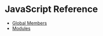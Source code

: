 # JavaScript Reference

* [Global Members](/reference-js/Global%20Members/)
* [Modules](/reference-js/Modules/)
